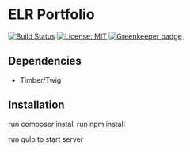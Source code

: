 # ELR Portfolio

[![Build Status](https://travis-ci.org/Beth3346/elr-portfolio.svg?branch=master)](https://travis-ci.org/Beth3346/elr-portfolio)
[![License: MIT](https://img.shields.io/badge/License-MIT-yellow.svg)](https://opensource.org/licenses/MIT) [![Greenkeeper badge](https://badges.greenkeeper.io/Beth3346/cindy-portfolio.svg)](https://greenkeeper.io/)

## Dependencies

* Timber/Twig

## Installation

run composer install
run npm install

run gulp to start server
